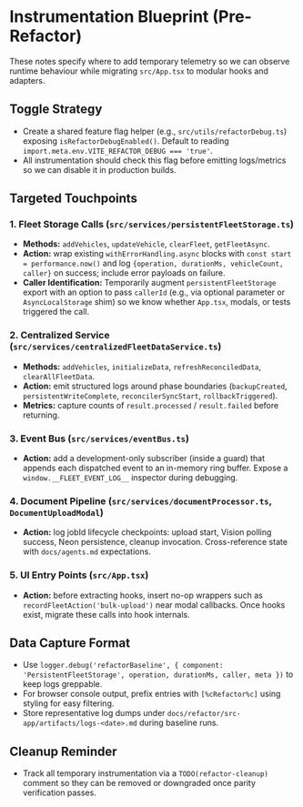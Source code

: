 # Instrumentation Blueprint (Pre-Refactor)

These notes specify where to add temporary telemetry so we can observe runtime behaviour while migrating `src/App.tsx` to modular hooks and adapters.

## Toggle Strategy
- Create a shared feature flag helper (e.g., `src/utils/refactorDebug.ts`) exposing `isRefactorDebugEnabled()`. Default to reading `import.meta.env.VITE_REFACTOR_DEBUG === 'true'`.
- All instrumentation should check this flag before emitting logs/metrics so we can disable it in production builds.

## Targeted Touchpoints

### 1. Fleet Storage Calls (`src/services/persistentFleetStorage.ts`)
- **Methods:** `addVehicles`, `updateVehicle`, `clearFleet`, `getFleetAsync`.
- **Action:** wrap existing `withErrorHandling.async` blocks with `const start = performance.now()` and log `{operation, durationMs, vehicleCount, caller}` on success; include error payloads on failure.
- **Caller Identification:** Temporarily augment `persistentFleetStorage` export with an option to pass `callerId` (e.g., via optional parameter or `AsyncLocalStorage` shim) so we know whether `App.tsx`, modals, or tests triggered the call.

### 2. Centralized Service (`src/services/centralizedFleetDataService.ts`)
- **Methods:** `addVehicles`, `initializeData`, `refreshReconciledData`, `clearAllFleetData`.
- **Action:** emit structured logs around phase boundaries (`backupCreated`, `persistentWriteComplete`, `reconcilerSyncStart`, `rollbackTriggered`).
- **Metrics:** capture counts of `result.processed` / `result.failed` before returning.

### 3. Event Bus (`src/services/eventBus.ts`)
- **Action:** add a development-only subscriber (inside a guard) that appends each dispatched event to an in-memory ring buffer. Expose a `window.__FLEET_EVENT_LOG__` inspector during debugging.

### 4. Document Pipeline (`src/services/documentProcessor.ts`, `DocumentUploadModal`)
- **Action:** log jobId lifecycle checkpoints: upload start, Vision polling success, Neon persistence, cleanup invocation. Cross-reference state with `docs/agents.md` expectations.

### 5. UI Entry Points (`src/App.tsx`)
- **Action:** before extracting hooks, insert no-op wrappers such as `recordFleetAction('bulk-upload')` near modal callbacks. Once hooks exist, migrate these calls into hook internals.

## Data Capture Format
- Use `logger.debug('refactorBaseline', { component: 'PersistentFleetStorage', operation, durationMs, caller, meta })` to keep logs greppable.
- For browser console output, prefix entries with `[%cRefactor%c]` using styling for easy filtering.
- Store representative log dumps under `docs/refactor/src-app/artifacts/logs-<date>.md` during baseline runs.

## Cleanup Reminder
- Track all temporary instrumentation via a `TODO(refactor-cleanup)` comment so they can be removed or downgraded once parity verification passes.

